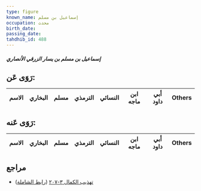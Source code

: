 ```yaml
---
type: figure
known_name: إسماعيل بن مسلم
occupation: محدث
birth_date:
passing_date:
tahdhib_id: 488
---
```

##### إسماعيل بن مسلم بن يسار الزرقي الأنصاري

## رَوَى عَن:
| الاسم | البخاري | مسلم | الترمذي | النسائي | ابن ماجه | أبي داود | Others |
| ----- | ------- | ---- | ------- | ------- | -------- | -------- | ------ |
## رَوَى عَنه:
| الاسم | البخاري | مسلم | الترمذي | النسائي | ابن ماجه | أبي داود | Others |
| ----- | ------- | ---- | ------- | ------- | -------- | -------- | ------ |
## مراجع
- [تهذيب الكمال ٣-٢٠٧](obsidian://open?vault=Tahdhib-al-Kamal&file=Figures/٤٨٨-إسماعيل%20بن%20مسلم%20بن%20يسار%20الزرقي%20الأنصاري) ([رابط الشاملة](https://shamela.ws/book/3722/1221))